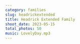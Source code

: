 ```yaml
---
category: families
slug: headrickextended
title: Headrick Extended Family
shoot_date: 2023-05-15
total_photos: 50
music: LovelyDay.mp3
---
```

